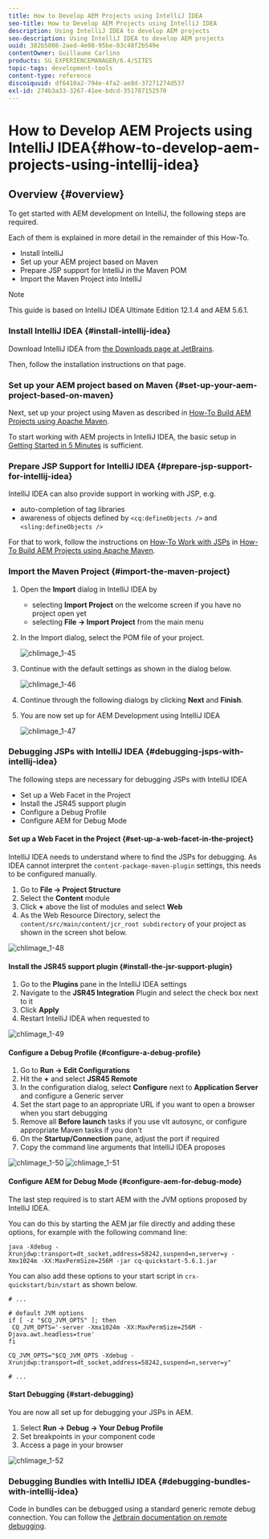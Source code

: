 ```yaml
---
title: How to Develop AEM Projects using IntelliJ IDEA
seo-title: How to Develop AEM Projects using IntelliJ IDEA
description: Using IntelliJ IDEA to develop AEM projects
seo-description: Using IntelliJ IDEA to develop AEM projects
uuid: 382b5008-2aed-4e08-95be-03c48f2b549e
contentOwner: Guillaume Carlino
products: SG_EXPERIENCEMANAGER/6.4/SITES
topic-tags: development-tools
content-type: reference
discoiquuid: df6410a2-794e-4fa2-ae8d-37271274d537
exl-id: 274b3a33-3267-41ee-bdcd-351787152570
---
```

# How to Develop AEM Projects using IntelliJ IDEA{#how-to-develop-aem-projects-using-intellij-idea}

## Overview {#overview}

To get started with AEM development on IntelliJ, the following steps are required.

Each of them is explained in more detail in the remainder of this How-To.

* Install IntelliJ
* Set up your AEM project based on Maven
* Prepare JSP support for IntelliJ in the Maven POM
* Import the Maven Project into IntelliJ

>[!NOTE]
>
>This guide is based on IntelliJ IDEA Ultimate Edition 12.1.4 and AEM 5.6.1.

### Install IntelliJ IDEA {#install-intellij-idea}

Download IntelliJ IDEA from [the Downloads page at JetBrains](https://www.jetbrains.com/idea/download/index.html).

Then, follow the installation instructions on that page.

### Set up your AEM project based on Maven {#set-up-your-aem-project-based-on-maven}

Next, set up your project using Maven as described in [How-To Build AEM Projects using Apache Maven](/help/sites-developing/ht-projects-maven.md).

To start working with AEM projects in IntelliJ IDEA, the basic setup in [Getting Started in 5 Minutes](https://maven.apache.org/guides/getting-started/maven-in-five-minutes.html) is sufficient.

### Prepare JSP Support for IntelliJ IDEA {#prepare-jsp-support-for-intellij-idea}

IntelliJ IDEA can also provide support in working with JSP, e.g.

* auto-completion of tag libraries
* awareness of objects defined by `<cq:defineObjects />` and `<sling:defineObjects />`

For that to work, follow the instructions on [How-To Work with JSPs](/help/sites-developing/ht-projects-maven.md#how-to-work-with-jsps) in [How-To Build AEM Projects using Apache Maven](/help/sites-developing/ht-projects-maven.md).

### Import the Maven Project {#import-the-maven-project}

1. Open the **Import** dialog in IntelliJ IDEA by

    * selecting **Import Project** on the welcome screen if you have no project open yet
    * selecting **File -&gt; Import Project** from the main menu

1. In the Import dialog, select the POM file of your project.

   ![chlimage_1-45](assets/chlimage_1-45.png)

1. Continue with the default settings as shown in the dialog below.

   ![chlimage_1-46](assets/chlimage_1-46.png)

1. Continue through the following dialogs by clicking **Next** and **Finish**.
1. You are now set up for AEM Development using IntelliJ IDEA

   ![chlimage_1-47](assets/chlimage_1-47.png)

### Debugging JSPs with IntelliJ IDEA {#debugging-jsps-with-intellij-idea}

The following steps are necessary for debugging JSPs with IntelliJ IDEA

* Set up a Web Facet in the Project
* Install the JSR45 support plugin
* Configure a Debug Profile
* Configure AEM for Debug Mode

#### Set up a Web Facet in the Project {#set-up-a-web-facet-in-the-project}

IntelliJ IDEA needs to understand where to find the JSPs for debugging. As IDEA cannot interpret the `content-package-maven-plugin` settings, this needs to be configured manually.

1. Go to **File -&gt; Project Structure**
1. Select the **Content** module
1. Click **+** above the list of modules and select **Web**
1. As the Web Resource Directory, select the `content/src/main/content/jcr_root subdirectory` of your project as shown in the screen shot below.

![chlimage_1-48](assets/chlimage_1-48.png)

#### Install the JSR45 support plugin {#install-the-jsr-support-plugin}

1. Go to the **Plugins** pane in the IntelliJ IDEA settings
1. Navigate to the **JSR45 Integration** Plugin and select the check box next to it
1. Click **Apply**
1. Restart IntelliJ IDEA when requested to

![chlimage_1-49](assets/chlimage_1-49.png)

#### Configure a Debug Profile {#configure-a-debug-profile}

1. Go to **Run -&gt; Edit Configurations**
1. Hit the **+** and select **JSR45 Remote**
1. In the configuration dialog, select **Configure** next to **Application Server** and configure a Generic server
1. Set the start page to an appropriate URL if you want to open a browser when you start debugging
1. Remove all **Before launch** tasks if you use vlt autosync, or configure appropriate Maven tasks if you don't
1. On the **Startup/Connection** pane, adjust the port if required
1. Copy the command line arguments that IntelliJ IDEA proposes

![chlimage_1-50](assets/chlimage_1-50.png) ![chlimage_1-51](assets/chlimage_1-51.png)

#### Configure AEM for Debug Mode {#configure-aem-for-debug-mode}

The last step required is to start AEM with the JVM options proposed by IntelliJ IDEA.

You can do this by starting the AEM jar file directly and adding these options, for example with the following command line:

`java -Xdebug -Xrunjdwp:transport=dt_socket,address=58242,suspend=n,server=y -Xmx1024m -XX:MaxPermSize=256M -jar cq-quickstart-5.6.1.jar`

You can also add these options to your start script in `crx-quickstart/bin/start` as shown below.

```shell
# ...

# default JVM options
if [ -z "$CQ_JVM_OPTS" ]; then
 CQ_JVM_OPTS='-server -Xmx1024m -XX:MaxPermSize=256M -Djava.awt.headless=true'
fi

CQ_JVM_OPTS="$CQ_JVM_OPTS -Xdebug -Xrunjdwp:transport=dt_socket,address=58242,suspend=n,server=y"

# ...
```

#### Start Debugging {#start-debugging}

You are now all set up for debugging your JSPs in AEM.

1. Select **Run -&gt; Debug -&gt; Your Debug Profile**
1. Set breakpoints in your component code
1. Access a page in your browser

![chlimage_1-52](assets/chlimage_1-52.png) 

### Debugging Bundles with IntelliJ IDEA {#debugging-bundles-with-intellij-idea}

Code in bundles can be debugged using a standard generic remote debug connection. You can follow the [Jetbrain documentation on remote debugging](https://www.jetbrains.com/idea/webhelp/run-debug-configuration-remote.html).
